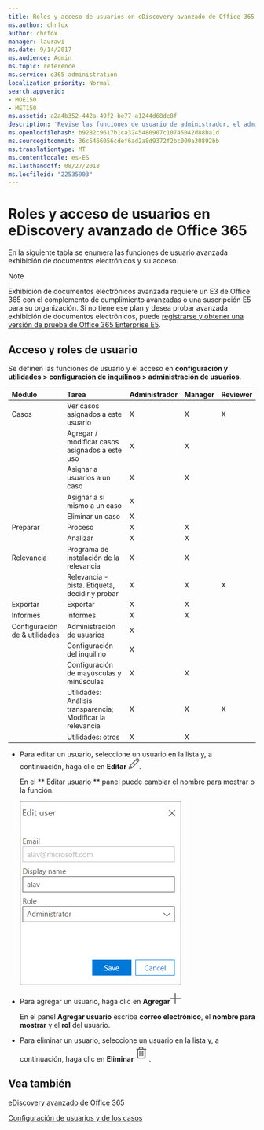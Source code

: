 ```yaml
---
title: Roles y acceso de usuarios en eDiscovery avanzado de Office 365
ms.author: chrfox
author: chrfox
manager: laurawi
ms.date: 9/14/2017
ms.audience: Admin
ms.topic: reference
ms.service: o365-administration
localization_priority: Normal
search.appverid:
- MOE150
- MET150
ms.assetid: a2a4b352-442a-49f2-be77-a1244d68de8f
description: 'Revise las funciones de usuario de administrador, el administrador y revisor y su acceso a los módulos y las tareas en la exhibición de documentos electrónicos avanzada de Office 365. '
ms.openlocfilehash: b9282c9617b1ca3245480907c10745042d88ba1d
ms.sourcegitcommit: 36c5466056cdef6ad2a8d9372f2bc009a30892bb
ms.translationtype: MT
ms.contentlocale: es-ES
ms.lasthandoff: 08/27/2018
ms.locfileid: "22535903"
---
```

# <a name="user-roles-and-access-in-office-365-advanced-ediscovery"></a>Roles y acceso de usuarios en eDiscovery avanzado de Office 365

En la siguiente tabla se enumera las funciones de usuario avanzada exhibición de documentos electrónicos y su acceso.
  
> [!NOTE]
> Exhibición de documentos electrónicos avanzada requiere un E3 de Office 365 con el complemento de cumplimiento avanzadas o una suscripción E5 para su organización. Si no tiene ese plan y desea probar avanzada exhibición de documentos electrónicos, puede [registrarse y obtener una versión de prueba de Office 365 Enterprise E5](https://go.microsoft.com/fwlink/p/?LinkID=698279). 
  
## <a name="user-roles-and-access"></a>Acceso y roles de usuario

Se definen las funciones de usuario y el acceso en **configuración y utilidades \> configuración de inquilinos \> administración de usuarios**.
  
|**Módulo**|**Tarea**|**Administrador**|**Manager**|**Reviewer**|
|:-----|:-----|:-----|:-----|:-----|
|Casos  <br/> | Ver casos asignados a este usuario  <br/> |X  <br/> |X  <br/> |X  <br/> |
|| Agregar / modificar casos asignados a este uso  <br/> |X  <br/> |X  <br/> ||
|| Asignar a usuarios a un caso  <br/> |X  <br/> |X  <br/> ||
|| Asignar a sí mismo a un caso  <br/> |X  <br/> |||
||Eliminar un caso  <br/> |X  <br/> |||
|Preparar  <br/> |Proceso  <br/> |X  <br/> |X  <br/> ||
||Analizar  <br/> |X  <br/> |X  <br/> ||
|Relevancia  <br/> |Programa de instalación de la relevancia  <br/> |X  <br/> |X  <br/> ||
||Relevancia - pista. Etiqueta, decidir y probar  <br/> |X  <br/> |X  <br/> |X  <br/> |
|Exportar  <br/> |Exportar  <br/> |X  <br/> |X  <br/> ||
|Informes  <br/> |Informes  <br/> |X  <br/> |X  <br/> ||
|Configuración de &amp; utilidades  <br/> |Administración de usuarios  <br/> |X  <br/> |||
||Configuración del inquilino  <br/> |X  <br/> |||
||Configuración de mayúsculas y minúsculas  <br/> |X  <br/> |X  <br/> ||
||Utilidades: Análisis transparencia; Modificar la relevancia  <br/> |X  <br/> |X  <br/> |X  <br/> |
||Utilidades: otros  <br/> |X  <br/> |X  <br/> ||
   
- Para editar un usuario, seleccione un usuario en la lista y, a continuación, haga clic en **Editar** ![icono Editar](media/3d613660-7602-4df2-bdb9-14e9ca2f9cf2.png).
    
    En el ** Editar usuario ** panel puede cambiar el nombre para mostrar o la función. 
    
    ![Captura de Screnn Editar del panel de usuario en administración de usuario](media/a939f86b-9c88-4543-a560-6d33a9af90f9.png)
  
- Para agregar un usuario, haga clic en **Agregar**![agregar icono](media/c2dd8b3a-5a22-412c-a7fa-143f5b2b5612.png)
  
    En el panel **Agregar usuario** escriba **correo electrónico**, el **nombre para mostrar** y el **rol** del usuario. 
    
- Para eliminar un usuario, seleccione un usuario en la lista y, a continuación, haga clic en **Eliminar**![icono de eliminación](media/87565fbb-5147-4f22-9ed7-1c18ce664392.png).
    
## <a name="see-also"></a>Vea también

[eDiscovery avanzado de Office 365](office-365-advanced-ediscovery.md)
  
[Configuración de usuarios y de los casos](set-up-users-and-cases-in-advanced-ediscovery.md)

